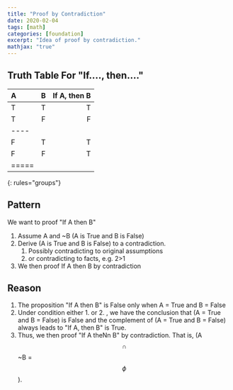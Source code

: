 ```yaml
---
title: "Proof by Contradiction"
date: 2020-02-04
tags: [math]
categories: [foundation]
excerpt: "Idea of proof by contradiction."
mathjax: "true"
---
```



## Truth Table For "If...., then...."

| A | B | If A, then B |
|:--------|:-------:|--------:|
| T   | T   | T   |
| T   | F   | F   |
|----
| F   | T   | T   |
| F   | F   | T   |
|=====
{: rules="groups"}


## Pattern

We want to proof "If A then B"

1. Assume A and ~B (A is True and B is False)
2. Derive (A is True and B is False) to a contradiction.
    1. Possibly contradicting to original assumptions
    2. or contradicting to facts, e.g. 2>1
3. We then proof If A then B by contradiction


## Reason

1. The proposition "If A then B" is False only when A = True and B = False
2. Under condition either 1. or 2. , we have the conclusion that  (A = True and B = False) is False and the complement of (A = True and B = False) always leads to "If A, then B" is True.
3. Thus, we then proof "If A theNn B" by contradiction. That is, (A $$\cap$$ ~B = $$\phi$$ ).